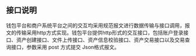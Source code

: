
## 接口说明	
钱包平台和商户系统平台之间的交互均采用规范报文进行数据传输与接口调用，报文的传输采用http方式实现。钱包平台提供http形式的交互接口，包括账户登录接口、资产创建接口、文件上传接口、资产信息校验接口、资产交易接口以及交易查询接口，参数采用 post 方式提交 Json格式报文。
